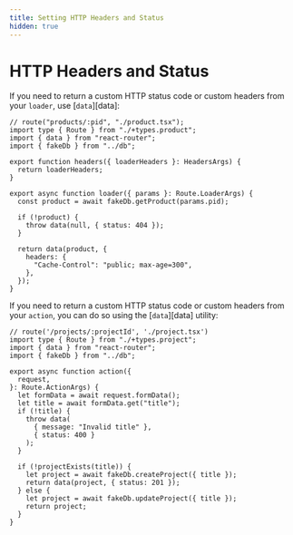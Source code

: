 ```yaml
---
title: Setting HTTP Headers and Status
hidden: true
---
```


# HTTP Headers and Status

<!-- look in the old route-module.md for some extra info here -->

<!-- copy pasted from data-loading.md, go a bit more in depth, with multiple steps -->

If you need to return a custom HTTP status code or custom headers from your `loader`, use [`data`][data]:

```tsx filename=app/product.tsx lines=[3,6-8,14,17-21]
// route("products/:pid", "./product.tsx");
import type { Route } from "./+types.product";
import { data } from "react-router";
import { fakeDb } from "../db";

export function headers({ loaderHeaders }: HeadersArgs) {
  return loaderHeaders;
}

export async function loader({ params }: Route.LoaderArgs) {
  const product = await fakeDb.getProduct(params.pid);

  if (!product) {
    throw data(null, { status: 404 });
  }

  return data(product, {
    headers: {
      "Cache-Control": "public; max-age=300",
    },
  });
}
```

<!-- copy pasted from actions.md -->

If you need to return a custom HTTP status code or custom headers from your `action`, you can do so using the [`data`][data] utility:

```tsx filename=app/project.tsx lines=[3,11-14,19]
// route('/projects/:projectId', './project.tsx')
import type { Route } from "./+types.project";
import { data } from "react-router";
import { fakeDb } from "../db";

export async function action({
  request,
}: Route.ActionArgs) {
  let formData = await request.formData();
  let title = await formData.get("title");
  if (!title) {
    throw data(
      { message: "Invalid title" },
      { status: 400 }
    );
  }

  if (!projectExists(title)) {
    let project = await fakeDb.createProject({ title });
    return data(project, { status: 201 });
  } else {
    let project = await fakeDb.updateProject({ title });
    return project;
  }
}
```
